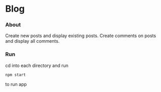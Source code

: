 # Blog

### About

Create new posts and display existing posts. 
Create comments on posts and display all comments.

### Run

cd into each directory and run

```npm start``` 

to run app
